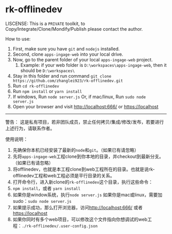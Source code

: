 # rk-offlinedev

LISCENSE:
This is a `PRIVATE` toolkit, to Copy/Integrate/Clone/Mondify/Publish please contact the author.

How to use:
 1. First, make sure you have `git` and `nodejs` installed.
 1. Second, clone `apps-ingage-web` into your local drive.
 1. Now, go to the parent folder of your local `apps-ingage-web` project.
    1. Example: if your web folder is `D:\workspaces\apps-ingage-web`, then it should be `D:\workspaces\`
 1. Stay in this folder and run command `git clone https://github.com/zhanglei923/rk-offlinedev.git`
 1. Run `cd rk-offlinedev`
 1. Run `npm install` or `yarn install`
 1. If windows, Run `node server.js`
    Or, if mac/linux, Run `sudo node server.js`
 1. Open your browser and visit [http://localhost:666/](http://localhost:666/) or [https://localhost](https://localhost)

------

警告：
这是私有项目，若非团队成员，禁止任何拷贝/集成/修改/发布，若要进行上述行为，请联系作者。

使用说明：
1. 先确保你本机已经安装了最新的`node`和`git`。（如果已有请忽略）
1. 先将`apps-ingage-web`工程clone到你本地的目录，并checkout到最新分支。（如果已有请忽略）
1. 将offlinedev，也就是本工程clone到web工程所在的目录。也就是说rk-offlinedev工程和web工程必须是平行目录的关系。
1. 打开命令行，进入新clone的`rk-offlinedev`这个目录，执行这些命令：
 1. `npm install`，或者 `yarn install`
 1. 如果你是window系统，执行`node server.js`
    如果你是mac或linux，需要加sudo：`sudo node server.js`
 1. 如果提示成功，那么打开浏览器，访问[http://localhost:666/](http://localhost:666/) 或者 [https://localhost](https://localhost)
1. 如果你同时有多个web项目，可以修改这个文件指向你想调试的web工程：`./rk-offlinedev/.user-config.json`
